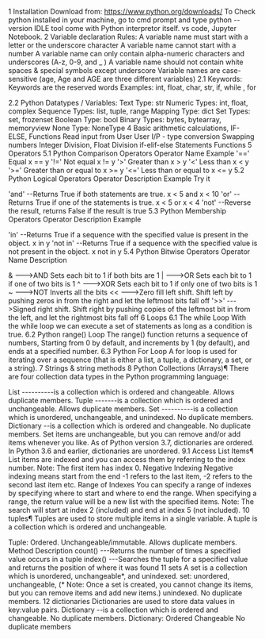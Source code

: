 1  Installation
Download from: https://www.python.org/downloads/
To Check python installed in your machine, go to cmd prompt and type
python --version
IDLE tool come with Python interpretor itself. vs code, Jupyter Notebook.
2  Variable declaration Rules:
A variable name must start with a letter or the underscore character
A variable name cannot start with a number
A variable name can only contain alpha-numeric characters and underscores (A-z, 0-9, and _ )
A variable name should not contain white spaces & special symbols except underscore
Variable names are case-sensitive (age, Age and AGE are three different variables)
2.1  Keywords:
Keywords are the reserved words
Examples: int, float, char, str, if, while , for

2.2  Python Datatypes / Variables:
Text Type: str
Numeric Types: int, float, complex
Sequence Types: list, tuple, range
Mapping Type: dict
Set Types: set, frozenset
Boolean Type: bool
Binary Types: bytes, bytearray, memoryview
None Type: NoneType
4  Basic arithmetic calculations, IF-ELSE, Functions
Read input from User
User I/P - type conversion
Swapping numbers
Integer Division, Float Division
if-elif-else Statements
Functions
5  Operators
5.1  Python Comparison Operators
Operator Name Example
'==' Equal x == y
'!=' Not equal x != y
'>' Greater than x > y
'<' Less than x < y
'>=' Greater than or equal to x >= y
'<=' Less than or equal to x <= y
5.2  Python Logical Operators
Operator Description Example Try it

'and' --Returns True if both statements are true. x < 5 and x < 10
'or' --Returns True if one of the statements is true. x < 5 or x < 4
'not' --Reverse the result, returns False if the result is true
5.3  Python Membership Operators
Operator Description Example

'in' --Returns True if a sequence with the specified value is present in the object. x in y
'not in' --Returns True if a sequence with the specified value is not present in the object. x not in y
5.4  Python Bitwise Operators
Operator Name Description

& --->AND Sets each bit to 1 if both bits are 1
| --->OR Sets each bit to 1 if one of two bits is 1
^ --->XOR Sets each bit to 1 if only one of two bits is 1
~ --->NOT Inverts all the bits
<< --->Zero fill left shift. Shift left by pushing zeros in from the right and let the leftmost bits fall off
'>>' --->Signed right shift. Shift right by pushing copies of the leftmost bit in from the left, and let the rightmost bits fall off
6  Loops
6.1  The while Loop
With the while loop we can execute a set of statements as long as a condition is true.
6.2  Python range() Loop
The range() function returns a sequence of numbers,
Starting from 0 by default, and increments by 1 (by default), and ends at a specified number.
6.3  Python For Loop
A for loop is used for iterating over a sequence (that is either a list, a tuple, a dictionary, a set, or a string).
7  Strings & string methods
8  Python Collections (Arrays)¶
There are four collection data types in the Python programming language:

List ----------is a collection which is ordered and changeable. Allows duplicate members.
Tuple -------is a collection which is ordered and unchangeable. Allows duplicate members.
Set ----------is a collection which is unordered, unchangeable, and unindexed. No duplicate members.
Dictionary --is a collection which is ordered and changeable. No duplicate members.
Set items are unchangeable, but you can remove and/or add items whenever you like.
As of Python version 3.7, dictionaries are ordered. In Python 3.6 and earlier, dictionaries are unordered.
9.1  Access List Items¶
List items are indexed and you can access them by referring to the index number.
Note: The first item has index 0.
Negative Indexing
Negative indexing means start from the end
-1 refers to the last item, -2 refers to the second last item etc.
Range of Indexes
You can specify a range of indexes by specifying where to start and where to end the range.
When specifying a range, the return value will be a new list with the specified items.
Note: The search will start at index 2 (included) and end at index 5 (not included).
10  tuples¶
Tuples are used to store multiple items in a single variable. A tuple is a collection which is ordered and unchangeable.

Tuple:
Ordered.
Unchangeable/immutable.
Allows duplicate members.
Method Description
count() ---Returns the number of times a specified value occurs in a tuple
index() ---Searches the tuple for a specified value and returns the position of where it was found
11  sets
A set is a collection which is unordered, unchangeable*, and unindexed.
set:
unordered,
unchangeable, (* Note: Once a set is created, you cannot change its items, but you can remove items and add new items.)
unindexed.
No duplicate members.
12  dictionaries
Dictionaries are used to store data values in key:value pairs.
Dictionary --is a collection which is ordered and changeable. No duplicate members.
Dictionary:
Ordered
Changeable
No duplicate members
